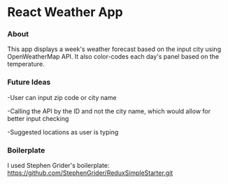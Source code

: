 # React Weather App

### About

This app displays a week's weather forecast based on the input city using OpenWeatherMap API. It also color-codes each day's panel based on the temperature.

### Future Ideas

-User can input zip code or city name

-Calling the API by the ID and not the city name, which would allow for better input checking

-Suggested locations as user is typing

### Boilerplate

I used Stephen Grider's boilerplate:
https://github.com/StephenGrider/ReduxSimpleStarter.git
